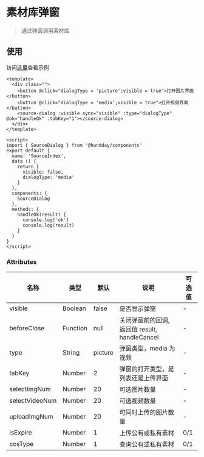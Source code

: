 <!--
 * @Description: 
 * @Autor: weiwei
 * @Date: 2021-07-05 09:22:37
 * @LastEditTime: 2021-08-19 10:22:44
 * @LastEditors: weiwei
-->
# 素材库弹窗
> 通过弹窗调用素材库

## 使用
访问<a href="/sourceDialog" target="_blank">这里</a>查看示例

```vue
<template>
  <div class="">
    <button @click="dialogType = 'picture';visible = true">打开图片界面</button>
    <button @click="dialogType = 'media';visible = true">打开视频界面</button>
    <source-dialog :visible.sync="visible" :type="dialogType" @ok="handleOk" :tabKey="1"></source-dialog>
  </div>
</template>

<script>
import { SourceDialog } from '@handday/components'
export default {
  name: 'SourceIndex',
  data () {
    return {
      visible: false,
      dialogType: 'media'
    }
  },
  components: {
    SourceDialog
  },
  methods: {
    handleOk(result) {
      console.log('ok')
      console.log(result)
    }
  }
}
</script>
```

### Attributes

| 名称 | 类型 | 默认 | 说明 | 可选值 |
| --- | --- | --- | --- | - |
| visible | Boolean | false | 是否显示弹窗 |-|
| beforeClose | Function | null | 关闭弹窗前的回调, 返回值 result, handleCancel |-|
| type | String | picture | 弹窗类型，media 为视频 |-|
| tabKey | Number | 2 | 弹窗的打开类型，是列表还是上传界面 |-|
| selectImgNum | Number | 20 | 可选图片数量 |-|
| selectVideoNum | Number | 20 | 可选视频数量 |-|
| uploadImgNum | Number | 20 | 可同时上传的图片数量 |-|
| isExpire | Number | 1 | 上传公有或私有素材 | 0/1|-|
| cosType | Number | 1 | 查询公有或私有素材 | 0/1|-|